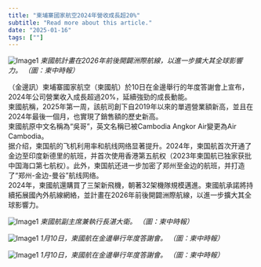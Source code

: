 ```yaml
---
title: "柬埔寨國家航空2024年營收成長超20%"
subtitle: "Read more about this article."
date: "2025-01-16"
tags: [""]
---
```


![Image1](/thumbnails/Cambodia-Airline-Grow.jpg "Meeting")
*柬國航計畫在2026年前後開闢洲際航線，以進一步擴大其全球影響力。 （圖：柬中時報）*

（金邊訊）柬埔寨國家航空（柬國航）於10日在金邊舉行的年度答謝會上宣布，2024年公司營業收入成長超過20%，延續強勁的成長動能。
<br/>
柬國航稱，2025年第一周，該航司創下自2019年以來的單週營業額新高，並且在2024年最後一個月，也實現了銷售額的歷史新高。
<br/>
柬國航原中文名稱為“吳哥”，英文名稱已被Cambodia Angkor Air變更為Air Cambodia。
<br/>
据介绍，柬国航的飞机利用率和航线网络显著提升。2024年，柬国航首次开通了金边至印度新德里的航班，并首次使用香港第五航权（2023年柬国航已独家获批中国海口第七航权）。此外，柬国航还进一步加密了郑州至金边的航班，并打造了“郑州-金边-曼谷”航线网络。
<br/>
2024年，柬國航還購買了三架新飛機，朝著32架機隊規模邁進。柬國航承諾將持續拓展國內外航線網絡，並計畫在2026年前後開闢洲際航線，以進一步擴大其全球影響力。

![Image1](/images/Cambodia-Airline-Grow/img1.jpg "Meeting")
*柬國航副主席兼執行長湛大衛。 （圖：柬中時報）*

![Image1](/images/Cambodia-Airline-Grow/img2.jpg "Meeting")
*1月10日，柬國航在金邊舉行年度答謝會。 （圖：柬中時報）*

![Image1](/images/Cambodia-Airline-Grow/img3.jpg "Meeting")
*1月10日，柬國航在金邊舉行年度答謝會。 （圖：柬中時報）*